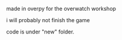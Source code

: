 made in overpy for the overwatch workshop

i will probably not finish the game

code is under "new" folder.
